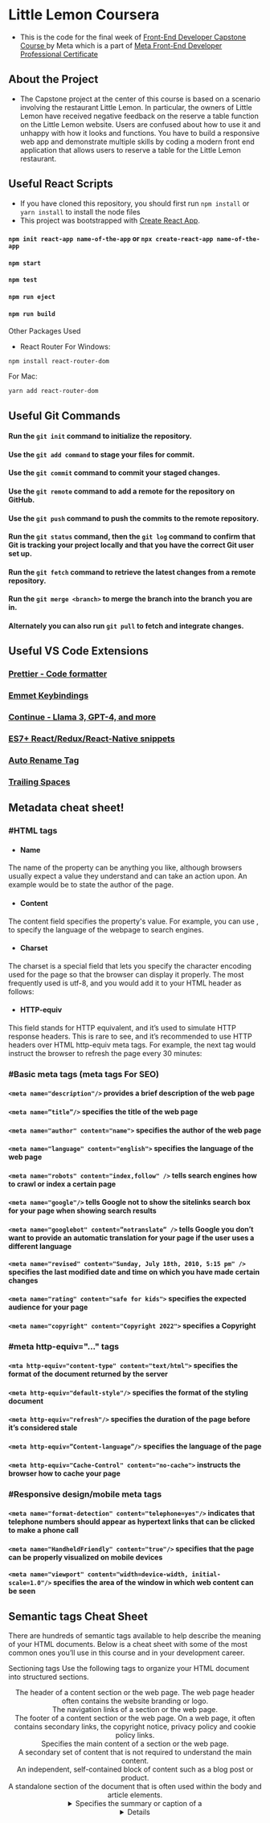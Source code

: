 # Little Lemon Coursera
- This is the code for the final week of  <a href="https://www.coursera.org/learn/meta-front-end-developer-capstone?specialization=meta-front-end-developer"> Front-End Developer Capstone Course </a> by Meta which is a part of <a href="https://www.coursera.org/professional-certificates/meta-front-end-developer?utm_source=gg&utm_medium=sem&utm_campaign=B2C_INDIA_Meta_FTOCF_Front_End_Developer_Meta_Professional_Certificate_ArtE&utm_content=B2C&campaignid=20672771440&adgroupid=159938653356&device=c&keyword=front%20end%20certification&matchtype=p&network=g&devicemodel=&adpostion=&creativeid=696893433118&hide_mobile_promo&gad_source=1&gclid=CjwKCAjwz42xBhB9EiwA48pT77E8m8XWEPArKoLa5tYEavbVtjjMULb6F39e3CdM3T3lVQ5PNKylkxoCrVoQAvD_BwE"> Meta Front-End Developer Professional Certificate</a> 

## About the Project
- The Capstone project at the center of this course is based on a scenario involving the restaurant Little Lemon. In particular, the owners of Little Lemon have received negative feedback on the reserve a table function on the Little Lemon website. Users are confused about how to use it and unhappy with how it looks and functions. You have to build a responsive web app and demonstrate multiple skills by coding a modern front end application that allows users to reserve a table for the Little Lemon restaurant. 


## Useful React Scripts 
- If you have cloned this repository, you should first run `npm install` or `yarn install` to install the node files
- This project was bootstrapped with [Create React App](https://github.com/facebook/create-react-app).

#### `npm init react-app name-of-the-app` or `npx create-react-app name-of-the-app`
#### `npm start`
#### `npm test`
#### `npm run eject`
#### `npm run build`

Other Packages Used 
- React Router
For Windows: 
 ````
npm install react-router-dom
````
For Mac: 
````
yarn add react-router-dom
````


## Useful Git Commands 

#### Run the `git init` command to initialize the repository.

#### Use the `git add command` to stage your files for commit.

#### Use the `git commit` command to commit your staged changes.

#### Use the `git remote` command to add a remote for the repository on GitHub.

#### Use the `git push` command to push the commits to the remote repository.

#### Run the `git status` command, then the `git log` command to confirm that Git is tracking your project locally and that you have the correct Git user set up.

#### Run the `git fetch` command to retrieve the latest changes from a remote repository.

#### Run the `git merge <branch>` to merge the branch into the branch you are in.

#### Alternately you can also run `git pull` to fetch and integrate changes.


## Useful VS Code Extensions 
### [Prettier - Code formatter](https://marketplace.visualstudio.com/items?itemName=esbenp.prettier-vscode)
### [Emmet Keybindings](https://marketplace.visualstudio.com/items?itemName=agutierrezr.emmet-keybindings)
### [Continue - Llama 3, GPT-4, and more](https://marketplace.visualstudio.com/items?itemName=Continue.continue) 
### [ES7+ React/Redux/React-Native snippets](https://marketplace.visualstudio.com/items?itemName=dsznajder.es7-react-js-snippets)
### [Auto Rename Tag](https://marketplace.visualstudio.com/items?itemName=formulahendry.auto-rename-tag)
### [Trailing Spaces](https://marketplace.visualstudio.com/items?itemName=shardulm94.trailing-spaces)

## Metadata cheat sheet!

### #HTML <meta> tags 

- ####  Name 
The name of the property can be anything you like, although browsers usually expect a value they understand and can take an action upon. An example would be <meta name="author" content="name"> to state the author of the page. 

- ####  Content 
The content field specifies the property's value. For example, you can use <meta name="language" content="english">, to specify the language of the webpage to search engines. 

- #### Charset 
The charset is a special field that lets you specify the character encoding used for the page so that the browser can display it properly. The most frequently used is utf-8, and you would add it to your HTML header as follows: <meta charset="UTF-8">  

- #### HTTP-equiv 
This field stands for HTTP equivalent, and it’s used to simulate HTTP response headers. This is rare to see, and it’s recommended to use HTTP headers over HTML http-equiv meta tags. For example, the next tag would instruct the browser to refresh the page every 30 minutes: <meta http-equiv="refresh" content="30"> 

### #Basic meta tags (meta tags For SEO) 
#### `<meta name="description"/>` provides a brief description of the web page 

#### `<meta name=”title”/>` specifies the title of the web page 

#### `<meta name="author" content="name">` specifies the author of the web page  

#### `<meta name="language" content="english">` specifies the language of the web page 

#### `<meta name="robots" content="index,follow" />` tells search engines how to crawl or index a certain page 

#### `<meta name="google"/>` tells Google not to show the sitelinks search box for your page when showing search results 

#### `<meta name="googlebot" content=”notranslate” />` tells Google you don’t want to provide an automatic translation for your page if the user uses a different language  

#### `<meta name="revised" content="Sunday, July 18th, 2010, 5:15 pm" />` specifies the last modified date and time on which you have made certain changes 

#### `<meta name="rating" content="safe for kids">` specifies the expected audience for your page 

#### `<meta name="copyright" content="Copyright 2022">` specifies a Copyright 


### #meta http-equiv="..." tags
#### `<mta http-equiv="content-type" content="text/html">` specifies the format of the document returned by the server 

#### `<meta http-equiv="default-style"/>`  specifies the format of the styling document 

#### `<meta http-equiv="refresh"/>` specifies the duration of the page before it’s considered stale 

#### `<meta http-equiv=”Content-language”/>` specifies the language of the page 

#### `<meta http-equiv="Cache-Control" content="no-cache">` instructs the browser how to cache your page 

### #Responsive design/mobile meta tags 
#### `<meta name="format-detection" content="telephone=yes"/>` indicates that telephone numbers should appear as hypertext links that can be clicked to make a phone call 

#### `<meta name="HandheldFriendly" content="true"/>` specifies that the page can be properly visualized on mobile devices 

#### `<meta name="viewport" content="width=device-width, initial-scale=1.0"/>` specifies the area of the window in which web content can be seen

## Semantic tags Cheat Sheet
There are hundreds of semantic tags available to help describe the meaning of your HTML documents. Below is a cheat sheet with some of the most common ones you’ll use in this course and in your development career.

Sectioning tags
Use the following tags to organize your HTML document into structured sections. 

<header>
The header of a content section or the web page. The web page header often contains the website branding or logo.

<nav>
The navigation links of a section or the web page.

<footer>
The footer of a content section or the web page. On a web page, it often contains secondary links, the copyright notice, privacy policy and cookie policy links.

<main>
Specifies the main content of a section or the web page.

<aside>
A secondary set of content that is not required to understand the main content.

<article>
An independent, self-contained block of content such as a blog post or product.

<section>
A standalone section of the document that is often used within the body and article elements.

<details>
A collapsed section of content that can be expanded if the user wishes to view it.

<summary>
Specifies the summary or caption of a <details> element.

<h1><h2><h3><h4><h5><h6>
Headings on the web page. <h1> indicates the most important heading whereas <h6> indicates the least important. 

Content tags
<blockquote>
Used to describe a quotation.

<dd>
Used to define a description for the preceding <dt> element.

<dl>
Used to define a description list.

<dt>
Used to describe terms inside <dl> elements.

<figcaption>
Defines a caption for a photo image.

<figure>
Applies markup to a photo image.

<hr>
Adds a horizontal line to the parent element.

<li>
Used to define an item within a list.

<menu>
A semantic alternative to <ul> tag.

<ol>
Defines an ordered list.

<p>
Defines a paragraph.

<pre>
Used to represent preformatted text. Typically rendered in the web browser using a monospace font.

<ul>
Unordered list

Inline tags
<a>
An anchor link to another HTML document.

<abbr>
Specifies that the containing text is an abbreviation or acronym.

<b>
Bolds the containing text. When used to indicate importance use <strong> instead.

<br>
A line break. Moves the subsequent text to a new line.

<cite>
Defines the title of creative work (for example a book, poem, song, movie, painting or sculpture). The text in the <cite> element is usually rendered in italics.

<code>
Indicates that the containing text is a block of computer code.

<data>
Indicates machine-readable data.

<em>
Emphasizes the containing text.

<i>
The containing text is displayed in italics. Used to indicate idiomatic text or technical terms.

<mark>
The containing text should be marked or highlighted.

<q>
The containing text is a short quotation.

<s>
Displays the containing text with a strikethrough or line through it.

<samp>
The containing text represents a sample.

<small>
Used to represent small text, such as copyright and legal text.

<span>
A generic element for grouping content for CSS styling.

<strong>
Displays the containing text in bold. Used to indicate importance.

<sub>
The containing text is subscript text, displayed with a lowered baseline.

<sup>
The containing text is superscript text, displayed with a raised baseline.

<time>
A semantic tag used to display both dates and times.

<u>
Displays the containing text with a solid underline.

<var>
The containing text is a variable in a mathematical expression.

Embedded content and media tags
<audio>
Used to embed audio in web pages.

<canvas>
Used to render 2D and 3D graphics on web pages.

<embed>
Used as a containing element for external content provided by an external application such as a media player or plug-in application. 

<iframe>
Used to embed a nested web page. 

<img>
Embeds an image on a web page.

<object>
Similar to <embed> but the content is provided by a web browser plug-in.

<picture>
An element that contains one <img> element and one or more <source> elements to offer alternative images for different displays/devices.

<video>
Embeds a video on a web page.

<source>
Specifies media resources for <picture>, <audio> and<video> elements.

<svg>
Used to define Scalable Vector Graphics within a web page.

Table tags
<table>
Defines a table element to display table data within a web page.

<thead>
Represents the header content of a table. Typically contains one <tr> element.

<tbody>
Represents the main content of a table. Contains one or more <tr>elements.

<tfoot>
Represents the footer content of a table. Typically contains one <tr> element.

<tr>
Represents a row in a table. Contains one or more <td> elements when used within <tbody> or <tfoot>. When used within <thead>, contains one or more <th> elements.

<td>
Represents a cell in a table. Contains the text content of the cell.

<th>
Defines a header cell of a table. Contains the text content of the header.

<caption>
Defines the caption of a table element.

<colgroup>
Defines a semantic group of one or more columns in a table for formatting.

<col>
Defines a semantic column in a table.


## HAPPY CODING! 🙂 [MUST FOLLOW CODE OF CONDUCT](https://github.com/Gitstar-Om/Little-Lemon-Coursera?tab=coc-ov-file)



